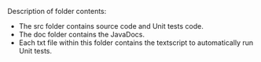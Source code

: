 Description of folder contents:

- The src folder contains source code and Unit tests code.
- The doc folder contains the JavaDocs.
- Each txt file within this folder contains the textscript
to automatically run Unit tests.
